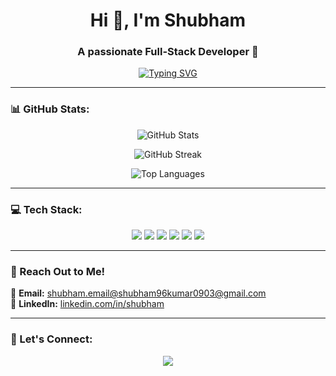 <h1 align="center">Hi 👋, I'm Shubham</h1>
<h3 align="center">A passionate Full-Stack Developer 🚀</h3>

<p align="center">
  <a href="https://github.com/DenverCoder1/readme-typing-svg">
    <img src="https://readme-typing-svg.demolab.com?font=Fira+Code&size=18&pause=1000&color=F7A5A5&width=435&lines=Backend+Developer;MERN+Stack+Enthusiast;MongoDB%2C+Express%2C+React%2C+Node.js;Blockchain+Explorer;Open+Source+Contributor" alt="Typing SVG" />
  </a>
</p>

---

### 📊 GitHub Stats:
<p align="center">
  <img src="https://github-readme-stats.vercel.app/api?username=shubham-0903&show_icons=true&theme=radical" alt="GitHub Stats" />
</p>
<p align="center">
  <img src="https://github-readme-streak-stats.herokuapp.com/?user=shubham-0903&theme=radical" alt="GitHub Streak" />
</p>
<p align="center">
  <img src="https://github-readme-stats.vercel.app/api/top-langs/?username=shubham0903&layout=compact&theme=radical" alt="Top Languages" />
</p>

---

### 💻 Tech Stack:
<p align="center">
  <img src="https://img.shields.io/badge/MongoDB-47A248?style=for-the-badge&logo=mongodb&logoColor=white" />
  <img src="https://img.shields.io/badge/Express.js-000000?style=for-the-badge&logo=express&logoColor=white" />
  <img src="https://img.shields.io/badge/React-61DAFB?style=for-the-badge&logo=react&logoColor=black" />
  <img src="https://img.shields.io/badge/Node.js-339933?style=for-the-badge&logo=node.js&logoColor=white" />
  <img src="https://img.shields.io/badge/Next.js-000000?style=for-the-badge&logo=next.js&logoColor=white" />
  <img src="https://img.shields.io/badge/GitHub-181717?style=for-the-badge&logo=github&logoColor=white" />
</p>

---

### 📧 Reach Out to Me!
💌 **Email:** [shubham.email@shubham96kumar0903@gmail.com](mailto:shubham.email@shubham96kumar0903@gmail.com)  
🔗 **LinkedIn:** [linkedin.com/in/shubham](https://linkedin.com/in/shubham-kumar-a699ab190)  
  

---

### 🔗 Let's Connect:
<p align="center">
<!--   <a href="https://twitter.com/shubham">
    <img src="https://img.shields.io/badge/Twitter-1DA1F2?style=for-the-badge&logo=twitter&logoColor=white"/>
  </a> -->
  <a href="https://linkedin.com/in/shubham-kumar-a699ab190">
    <img src="https://img.shields.io/badge/LinkedIn-0077B5?style=for-the-badge&logo=linkedin&logoColor=white"/>
  </a>
<!--   <a href="https://github.com/shubham-username">
    <img src="https://img.shields.io/badge/GitHub-181717?style=for-the-badge&logo=github&logoColor=white"/> -->
  </a>
</p>

